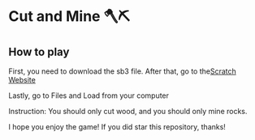 <h1 align="left">Cut and Mine 🪓⛏️</h1>

<h2>How to play</h2>

<p>First, you need to download the sb3 file. After that, go to the<a href="https://scratch.mit.edu">Scratch Website</a></p>

<p>Lastly, go to Files and Load from your computer</p>

<p>Instruction: You should only cut wood, and you should only mine rocks.</p>

<p>I hope you enjoy the game! If you did star this repository, thanks!</p>
